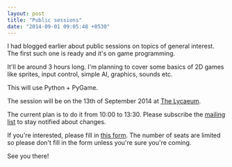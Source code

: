 ```yaml
---
layout: post
title: "Public sessions"
date: "2014-09-01 09:05:48 +0530"
---
```


I had blogged earlier about public sessions on topics of general
interest. The first such one is ready and it's on game programming.

It'll be around 3 hours long. I'm planning to cover some basics of 2D
games like sprites, input control, simple AI, graphics, sounds etc.

This will use Python + PyGame.

The session will be on the 13th of September 2014 at [The Lycaeum](http://thelycaeum.in/contact.html).

The current plan is to do it from 10:00 to 13:30. Please subscribe the [mailing list](http://thelycaeum.in/resources.html) to stay notified about changes.

If you're interested, please fill in [this form](https://docs.google.com/forms/d/1guydgZMTtsqNd25vU8tbut9L2j51ej52cD-ieoT8np0/viewform). The number of seats are limited so please don't fill in the form unless you're sure you're coming.

See you there!
